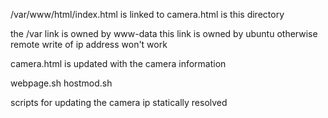 /var/www/html/index.html is linked to camera.html is this directory

the /var link is owned by www-data
this link is owned by ubuntu
otherwise remote write of ip address won't work

camera.html is updated with the camera information

webpage.sh
hostmod.sh

scripts for updating the camera ip
statically resolved
